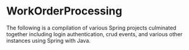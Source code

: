 # WorkOrderProcessing

The following is a compilation of various Spring projects culminated together including login authentication, 
crud events, and various other instances using Spring with Java.

